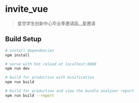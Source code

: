 # invite_vue

> 星空学生创新中心毕业季邀请函__星邀请

## Build Setup

``` bash
# install dependencies
npm install

# serve with hot reload at localhost:8080
npm run dev

# build for production with minification
npm run build

# build for production and view the bundle analyzer report
npm run build --report

